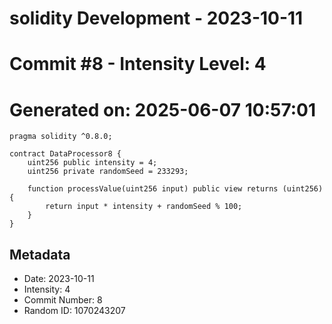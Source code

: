 ﻿# solidity Development - 2023-10-11
# Commit #8 - Intensity Level: 4
# Generated on: 2025-06-07 10:57:01
```solidity
pragma solidity ^0.8.0;

contract DataProcessor8 {
    uint256 public intensity = 4;
    uint256 private randomSeed = 233293;

    function processValue(uint256 input) public view returns (uint256) {
        return input * intensity + randomSeed % 100;
    }
}
```
## Metadata
- Date: 2023-10-11
- Intensity: 4
- Commit Number: 8
- Random ID: 1070243207

